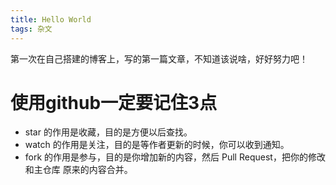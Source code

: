 ```yaml
---
title: Hello World
tags: 杂文
---
```


第一次在自己搭建的博客上，写的第一篇文章，不知道该说啥，好好努力吧！

# 使用github一定要记住3点
* star 的作用是收藏，目的是方便以后查找。
* watch 的作用是关注，目的是等作者更新的时候，你可以收到通知。
* fork 的作用是参与，目的是你增加新的内容，然后 Pull Request，把你的修改和主仓库  原来的内容合并。